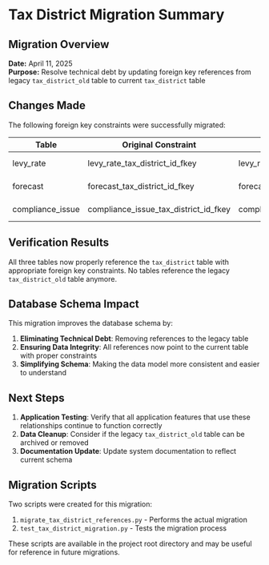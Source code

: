 # Tax District Migration Summary

## Migration Overview

**Date:** April 11, 2025  
**Purpose:** Resolve technical debt by updating foreign key references from legacy `tax_district_old` table to current `tax_district` table

## Changes Made

The following foreign key constraints were successfully migrated:

| Table | Original Constraint | New Constraint | Status |
|-------|---------------------|----------------|--------|
| levy_rate | levy_rate_tax_district_id_fkey | levy_rate_tax_district_id_fkey | ✅ Migrated |
| forecast | forecast_tax_district_id_fkey | forecast_tax_district_id_fkey | ✅ Migrated |
| compliance_issue | compliance_issue_tax_district_id_fkey | compliance_issue_tax_district_id_fkey | ✅ Migrated |

## Verification Results

All three tables now properly reference the `tax_district` table with appropriate foreign key constraints. No tables reference the legacy `tax_district_old` table anymore.

## Database Schema Impact

This migration improves the database schema by:

1. **Eliminating Technical Debt**: Removing references to the legacy table
2. **Ensuring Data Integrity**: All references now point to the current table with proper constraints
3. **Simplifying Schema**: Making the data model more consistent and easier to understand

## Next Steps

1. **Application Testing**: Verify that all application features that use these relationships continue to function correctly
2. **Data Cleanup**: Consider if the legacy `tax_district_old` table can be archived or removed
3. **Documentation Update**: Update system documentation to reflect current schema

## Migration Scripts

Two scripts were created for this migration:

1. `migrate_tax_district_references.py` - Performs the actual migration
2. `test_tax_district_migration.py` - Tests the migration process

These scripts are available in the project root directory and may be useful for reference in future migrations.